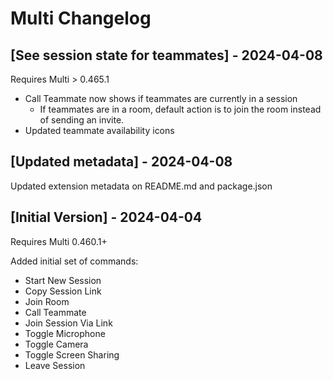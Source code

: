 # Multi Changelog

## [See session state for teammates] - 2024-04-08

Requires Multi > 0.465.1

- Call Teammate now shows if teammates are currently in a session
  - If teammates are in a room, default action is to join the room instead of sending an invite.
- Updated teammate availability icons

## [Updated metadata] - 2024-04-08

Updated extension metadata on README.md and package.json

## [Initial Version] - 2024-04-04

Requires Multi 0.460.1+

Added initial set of commands:

- Start New Session
- Copy Session Link
- Join Room
- Call Teammate
- Join Session Via Link
- Toggle Microphone
- Toggle Camera
- Toggle Screen Sharing
- Leave Session
